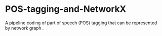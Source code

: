 # POS-tagging-and-NetworkX
A pipeline coding of part of speech (POS) tagging that can be represented by network graph .

